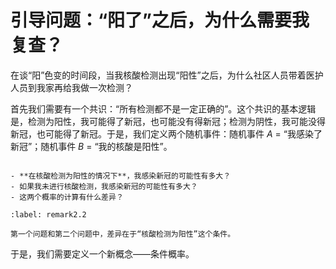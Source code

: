 # 引导问题：“阳了”之后，为什么需要我复查？

在谈“阳”色变的时间段，当我核酸检测出现“阳性”之后，为什么社区人员带着医护人员到我家再给我做一次检测？

首先我们需要有一个共识：“所有检测都不是一定正确的”。这个共识的基本逻辑是，检测为阳性，我可能得了新冠，也可能没有得新冠；检测为阴性，我可能没得新冠，也可能得了新冠。于是，我们定义两个随机事件：随机事件 $A$ = “我感染了新冠”；随机事件 $B$ = “我的核酸是阳性”。


`````{admonition} Question

- **在核酸检测为阳性的情况下**，我感染新冠的可能性有多大？
- 如果我未进行核酸检测，我感染新冠的可能性有多大？
- 这两个概率的计算有什么差异？
`````

```{prf:remark}
:label: remark2.2

第一个问题和第二个问题中，差异在于“核酸检测为阳性”这个条件。
```

于是，我们需要定义一个新概念——条件概率。